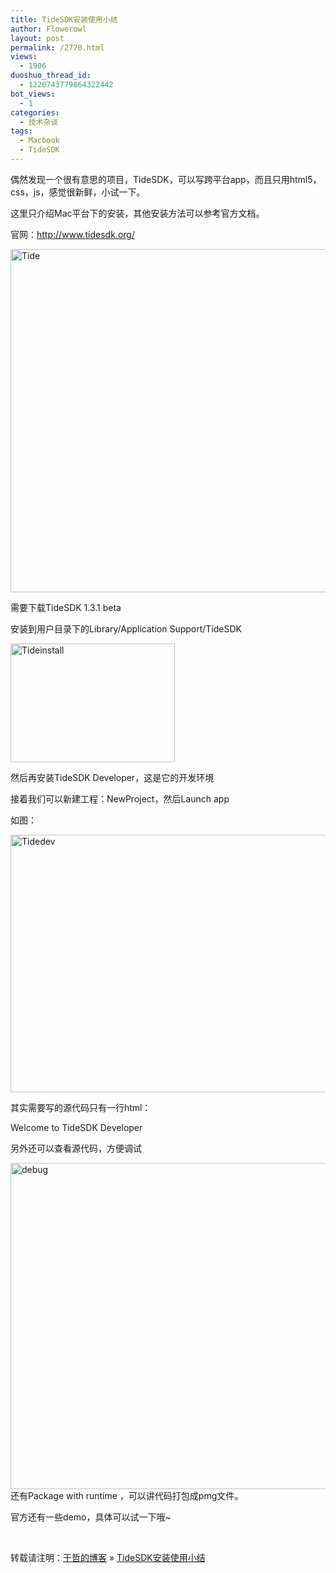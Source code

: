 ```yaml
---
title: TideSDK安装使用小结
author: Flowerowl
layout: post
permalink: /2770.html
views:
  - 1906
duoshuo_thread_id:
  - 1220743779864322442
bot_views:
  - 1
categories:
  - 技术杂谈
tags:
  - Macbook
  - TideSDK
---
```

偶然发现一个很有意思的项目，TideSDK，可以写跨平台app，而且只用html5，css，js，感觉很新鲜，小试一下。

这里只介绍Mac平台下的安装，其他安装方法可以参考官方文档。

官网：<http://www.tidesdk.org/>

<img title="tide.png" alt="Tide" src="http://lazynight.me/wp-content/uploads/2012/12/tide.png" width="600" height="549" border="0" />

需要下载TideSDK 1.3.1 beta

安装到用户目录下的Library/Application Support/TideSDK

<img style="border-style: initial; border-color: initial; border-width: 0px;" title="tideinstall.png" alt="Tideinstall" src="http://lazynight.me/wp-content/uploads/2012/12/tideinstall.png" width="263" height="190" border="0" />

然后再安装TideSDK Developer，这是它的开发环境

接着我们可以新建工程：NewProject，然后Launch app

如图：

<img style="border-style: initial; border-color: initial; border-width: 0px;" title="tidedev.png" alt="Tidedev" src="http://lazynight.me/wp-content/uploads/2012/12/tidedev.png" width="600" height="412" border="0" />

其实需要写的源代码只有一行html：

<html>  
<head></head>  
<body style=&#8221;background-color:#1c1c1c;margin:0&#8243;>  
<div style=&#8221;border-top:1px solid #404040&#8243;>  
<div style=&#8221;color:#fff;;padding:10px&#8221;>Welcome to TideSDK Developer</div>  
</div>  
</body>  
</html>

另外还可以查看源代码，方便调试

<img class="alignnone size-full wp-image-2771" alt="debug" src="http://lazynight.me/wp-content/uploads/2012/12/debug.jpg" width="700" height="522" />  
还有Package with runtime ，可以讲代码打包成pmg文件。

官方还有一些demo，具体可以试一下哦~

&nbsp;

转载请注明：[于哲的博客][1] &raquo; [TideSDK安装使用小结][2]

 [1]: http://localhost/wordpress
 [2]: http://localhost/wordpress/2770.html